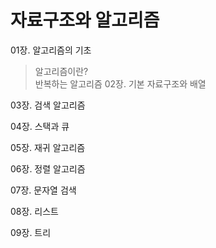 # 자료구조와 알고리즘

01장. 알고리즘의 기초
> 알고리즘이란?
<br> 반복하는 알고리즘
02장. 기본 자료구조와 배열

03장. 검색 알고리즘

04장. 스택과 큐

05장. 재귀 알고리즘

06장. 정렬 알고리즘

07장. 문자열 검색

08장. 리스트

09장. 트리




